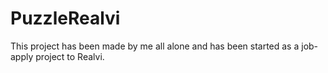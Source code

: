 # PuzzleRealvi
This project has been made by me all alone and has been started as a job-apply project to Realvi.
